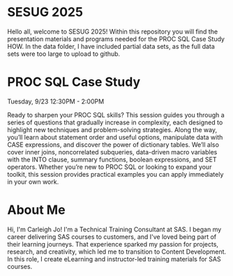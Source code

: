 # SESUG 2025

Hello all, welcome to SESUG 2025! Within this repository you will find the presentation materials and programs needed for the PROC SQL Case Study HOW. In the data folder, I have included partial data sets, as the full data sets were too large to upload to github.

# PROC SQL Case Study 
Tuesday, 9/23 
12:30PM - 2:00PM

Ready to sharpen your PROC SQL skills? This session guides you through a series of questions that gradually increase in complexity, each designed to highlight new techniques and problem-solving strategies. Along the way, you’ll learn about statement order and useful options, manipulate data with CASE expressions, and discover the power of dictionary tables. We’ll also cover inner joins, noncorrelated subqueries, data-driven macro variables with the INTO clause, summary functions, boolean expressions, and SET operators. Whether you’re new to PROC SQL or looking to expand your toolkit, this session provides practical examples you can apply immediately in your own work.

# About Me

Hi, I'm Carleigh Jo! I'm a Technical Training Consultant at SAS. I began my career delivering SAS courses to customers, and I've loved being part of their learning journeys. That experience sparked my passion for projects, research, and creativity, which led me to transition to Content Development. In this role, I create eLearning and instructor-led training materials for SAS courses. 
